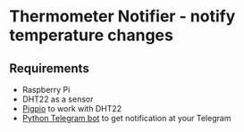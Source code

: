 Thermometer Notifier - notify temperature changes
===================================================

Requirements
----------
* Raspberry Pi
* DHT22 as a sensor
* [Pigpio](https://abyz.me.uk/rpi/pigpio/index.html) to work with DHT22
* [Python Telegram bot](https://github.com/python-telegram-bot/python-telegram-bot) to get notification at your Telegram
